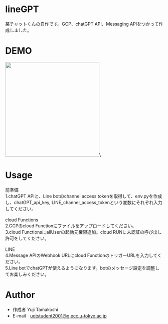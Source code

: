# lineGPT

某チャットくんの自作です。GCP、chatGPT API、Messaging APIをつかって作成しました。

# DEMO
<img src="https://github.com/tamakoshi2001/lineGPT/assets/72233550/a416fa20-770a-4732-9268-f801412942cc" width="300px">\
# Usage
前準備\
1.chatGPT APIと、Line botのchannel access tokenを取得して、env.pyを作成し、chatGPT_api_key, LINE_channel_access_tokenという変数にそれぞれ入力してください。\
\
cloud Functions\
2.GCPのcloud Functionにファイルをアップロードしてください。\
3.cloud FunctionsにallUserの起動元権限追加。cloud RUNに未認証の呼び出し許可をしてください。\
\
LINE\
4.Message APIのWebhook URLにcloud FunctionのトリガーURLを入力してください。\
5.Line botでchatGPTが使えるようになります。botのメッセージ設定を調整してお楽しみください。

# Author

* 作成者 Yuji Tamakoshi
* E-mail　uotstudent2001@g.ecc.u-tokyo.ac.jp
